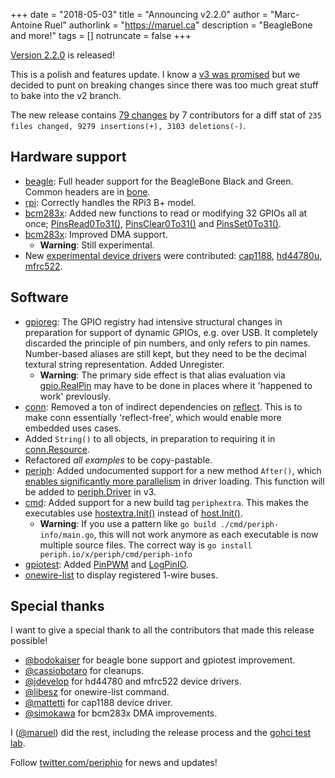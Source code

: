+++
date = "2018-05-03"
title = "Announcing v2.2.0"
author = "Marc-Antoine Ruel"
authorlink = "https://maruel.ca"
description = "BeagleBone and more!"
tags = []
notruncate = false
+++

[Version 2.2.0](https://github.com/google/periph/releases/tag/v2.2.0) is
released!

This is a polish and features update. I know a [v3 was
promised](/news/2017/towards_v3/) but we decided to punt on breaking changes
since there was too much great stuff to bake into the v2 branch.

<!--more-->

The new release contains [79
changes](https://github.com/google/periph/compare/v2.1.0...v2.2.0) by 7
contributors for a diff stat of `235 files changed, 9279 insertions(+), 3103
deletions(-)`.


## Hardware support

- [beagle](https://periph.io/x/periph/host/beagle): Full header support for the
  BeagleBone Black and Green. Common headers are in
  [bone](https://periph.io/x/periph/host/beagle/bone).
- [rpi](https://periph.io/x/periph/host/rpi): Correctly handles the RPi3 B+
  model.
- [bcm283x](https://periph.io/x/periph/host/bcm283x): Added new functions to
  read or modifying 32 GPIOs all at once;
  [PinsRead0To31()](https://periph.io/x/periph/host/bcm283x#PinsRead0To31),
  [PinsClear0To31()](https://periph.io/x/periph/host/bcm283x#PinsClear0To31) and
  [PinsSet0To31()](https://periph.io/x/periph/host/bcm283x#PinsSet0To31).
- [bcm283x](https://periph.io/x/periph/host/bcm283x): Improved DMA support.
  - **Warning**: Still experimental.
- New [experimental device
	drivers](https://github.com/google/periph/tree/v2.2.0/experimental/devices)
	were contributed:
  [cap1188](https://periph.io/x/periph/experimental/devices/cap1188),
  [hd44780u](https://periph.io/x/periph/experimental/devices/hd44780),
  [mfrc522](https://periph.io/x/periph/experimental/devices/mfrc522).


## Software

- [gpioreg](https://periph.io/x/periph/conn/gpio/gpioreg): The GPIO registry had
  intensive structural changes in preparation for support of dynamic GPIOs, e.g.
  over USB. It completely discarded the principle of pin numbers, and only
  refers to pin names. Number-based aliases are still kept, but they need to be
  the decimal textural string representation. Added Unregister.
  - **Warning**: The primary side effect is that alias evaluation via
    [gpio.RealPin](https://periph.io/x/periph/conn/gpio#RealPin) may have to be
    done in places where it 'happened to work' previously.
- [conn](https://periph.io/x/periph/conn): Removed a ton of indirect
  dependencies on [reflect](https://golang.org/pkg/reflect/). This is to make
  conn essentially 'reflect-free', which would enable more embedded uses cases.
- Added `String()` to all objects, in preparation to requiring it in
  [conn.Resource](https://periph.io/x/periph/conn#Resource).
- Refactored *all examples* to be copy-pastable.
- [periph](https://periph.io/x/periph): Added undocumented support for a new
  method `After()`, which [enables significantly more
  parallelism](https://twitter.com/periphio/status/986235606803124224) in driver
  loading. This function will be added to
  [periph.Driver](https://periph.io/x/periph#Driver) in v3.
- [cmd](https://periph.io/x/periph/cmd/): Added support for a new build tag
  `periphextra`. This makes the executables use
  [hostextra.Init()](https://periph.io/x/extra/hostextra#Init) instead of
  [host.Init()](https://periph.io/x/periph/host#Init).
  - **Warning**: If you use a pattern like `go build ./cmd/periph-info/main.go`,
    this will not work anymore as
    each executable is now multiple source files. The correct way is `go install
    periph.io/x/periph/cmd/periph-info`
- [gpiotest](https://periph.io/x/periph/conn/gpio/gpiotest): Added
  [PinPWM](https://periph.io/x/periph/conn/gpio/gpiotest#PinPWM) and
  [LogPinIO](https://periph.io/x/periph/conn/gpio/gpiotest#LogPinIO).
- [onewire-list](https://periph.io/x/periph/cmd/onewire-list) to display
  registered 1-wire buses.


## Special thanks

I want to give a special thank to all the contributors that made this release
possible!

- [@bodokaiser](https://github.com/bodokaiser) for beagle bone support and
  gpiotest improvement.
- [@cassiobotaro](http://github.com/cassiobotaro) for cleanups.
- [@jdevelop](https://github.com/jdevelop) for hd44780 and mfrc522 device
  drivers.
- [@libesz](https://github.com/libesz) for onewire-list command.
- [@mattetti](https://github.com/mattetti) for cap1188 device driver.
- [@simokawa](https://github.com/simokawa) for bcm283x DMA improvements.

I ([@maruel](https://github.com/maruel)) did the rest, including the release
process and the [gohci test lab](https://github.com/periph/gohci).

Follow [twitter.com/periphio](https://twitter.com/periphio) for news and
updates!
